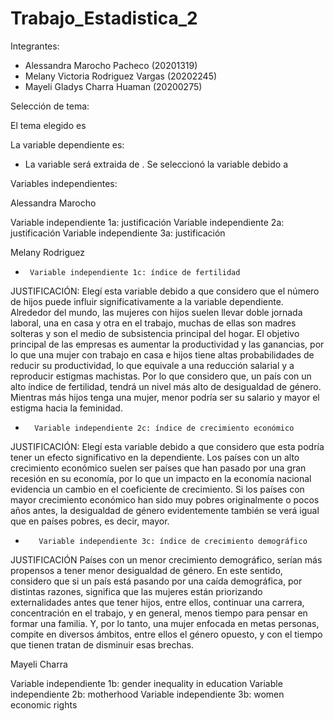 # Trabajo_Estadistica_2

Integrantes: 
- Alessandra Marocho Pacheco (20201319)
- Melany Victoria Rodriguez Vargas (20202245)
- Mayeli Gladys Charra Huaman (20200275)

Selección de tema:

El tema elegido es

La variable dependiente es:

- La variable será extraida de . Se seleccionó la variable debido a

Variables independientes:


Alessandra Marocho

Variable independiente 1a: justificación
Variable independiente 2a: justificación
Variable independiente 3a: justificación


Melany Rodriguez

-      Variable independiente 1c: índice de fertilidad
JUSTIFICACIÓN:
Elegí esta variable debido a que considero que el número de hijos puede influir significativamente a la variable dependiente. Alrededor del mundo, las mujeres con hijos suelen llevar doble jornada laboral, una en casa y otra en el trabajo, muchas de ellas son madres solteras y son el medio de subsistencia principal del hogar. El objetivo principal de las empresas es aumentar la productividad y las ganancias, por lo que una mujer con trabajo en casa e hijos tiene altas probabilidades de reducir su productividad, lo que equivale a una reducción salarial y a reproducir estigmas machistas. Por lo que considero que, un país con un alto índice de fertilidad, tendrá un nivel más alto de desigualdad de género. Mientras más hijos tenga una mujer, menor podría ser su salario y mayor el estigma hacia la feminidad.



-       Variable independiente 2c: índice de crecimiento económico
JUSTIFICACIÓN:
Elegí esta variable debido a que considero que esta podría tener un efecto significativo en la dependiente. Los países con un alto crecimiento económico suelen ser países que han pasado por una gran recesión en su economía, por lo que un impacto en la economía nacional evidencia un cambio en el coeficiente de crecimiento. Si los países con mayor crecimiento económico han sido muy pobres originalmente o pocos años antes, la desigualdad de género evidentemente también se verá igual que en países pobres, es decir, mayor.



-        Variable independiente 3c: índice de crecimiento demográfico
JUSTIFICACIÓN
Países con un menor crecimiento demográfico, serían más propensos a tener menor desigualdad de género. En este sentido, considero que si un país está pasando por una caída demográfica, por distintas razones, significa que las mujeres están priorizando externalidades antes que tener hijos, entre ellos, continuar una carrera, concentración en el trabajo, y en general, menos tiempo para pensar en formar una familia. Y, por lo tanto, una mujer enfocada en metas personas, compite en diversos ámbitos, entre ellos el género opuesto, y con el tiempo que tienen tratan de disminuir esas brechas.



Mayeli Charra

Variable independiente 1b: gender inequality in education 
Variable independiente 2b: motherhood
Variable independiente 3b: women economic rights


